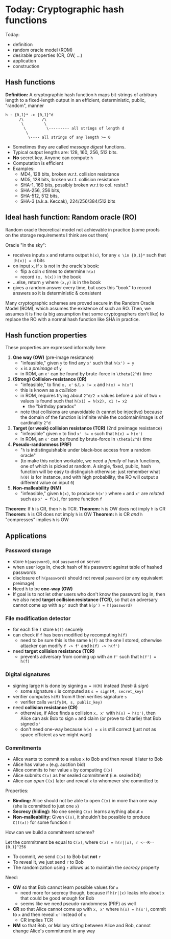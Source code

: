 Today: Cryptographic hash functions
===================================

Today:

 - definition
 - random oracle model (ROM)
 - desirable properties (CR, OW, ...)
 - application
 - construction

Hash functions
--------------

**Definition:** A cryptographic hash function `h` maps bit-strings of arbitrary
length to a fixed-length output in an efficient, deterministic, public,
"random", manner

    h : {0,1}* -> {0,1}^d
          /\        /\
           \         \
            \         \--------- all strings of length d
             \
              \---- all strings of any length >= 0

 - Sometimes they are called _message digest_ functions.
 - Typical output lengths are: 128, 160, 256, 512 bits.
 - **No** secret key. Anyone can compute `h`
 - Computation is efficient
 - Examples: 
   + MD4, 128 bits, broken w.r.t. collision resistance
   + MD5, 128 bits, broken w.r.t. collision resistance
   + SHA-1, 160 bits, possibly broken w.r.t to col. resist.?
   + SHA-256, 256 bits,
   + SHA-512, 512 bits,
   + SHA-3 (a.k.a. Keccak), 224/256/384/512 bits

Ideal hash function: Random oracle (RO)
---------------------------------------

Random oracle theoretical model not achievable in practice (some proofs on the
storage requirements I think are out there)

Oracle "in the sky":

 - receives inputs `x` and returns output `h(x)`, for any `x \in {0,1}*` such
   that `|h(x)| = d` bits
 - on input `x`, if `x` is not in the oracle's book:
   + flip a coin `d` times to determine `h(x)`
   + record `(x, h(x))` in the book
 - ...else, return `y` where `(x,y)` is in the book
 - gives a random answer every time, but uses this "book" to record answers so
   it is deterministic & consistent

Many cryptographic schemes are proved secure in the Random Oracle Model (ROM),
which assumes the existence of such an RO. Then, we assumes it is fine (a big
assumption that some cryptographers don't like) to replace the RO with a normal
hash function like SHA in practice.

Hash function properties
------------------------

These properties are expressed informally here:

1. **One way (OW)** (pre-image resistance)
   + "infeasible," given `y` to find any `x'` such that `h(x') = y`
   + `x` is a _preimage_ of `y`
   + in ROM, an `x'` can be found by brute-force in `\theta(2^d)` time
2. **(Strong) Collision-resistance (CR)**
   + "infeasible," to find `x, x'` s.t. `x != x` and `h(x) = h(x')`
   + this is known as a _collision_
   + in ROM, requires trying about `2^d/2 x` values before a pair of two `x` 
     values is found such that `h(x1) = h(x2), x1 != x2`
     - the "birthday paradox"
   + note that collisions are unavoidable (`h` cannot be injective) because
     the domain of the function is infinite while the codomain/image is of
     cardinality `2^d`
3. **Target (or weak) collision resistance (TCR)** (2nd preimage resistance)
   + "infeasible" given `x` to find `x' != x` such that `h(x) = h(x')`
   + in ROM, an `x'` can be found by brute-force in `\theta(2^d)` time
4. **Pseudo-randomness (PRF)**
   + "`h` is indistinguishable under black-box access from a random oracle"
   + (to make this notion workable, we need a _family_ of hash functions, one
      of which is picked at random. A single, fixed, public, hash function will
      be easy to distinguish otherwise: just remember what `h(0)` is for
      instance, and with high probability, the RO will output a different value
      on input `0`)
5. **Non-malleability (NM)**
   + "infeasible," given `h(x)`, to produce `h(x')` where `x` and `x'` are _related_
     such as `x' = f(x)`, for some function `f`

**Theorem:** If `h` is CR, then `h` is TCR.
**Theorem:** `h` is OW does not imply `h` is CR
**Theorem:** `h` is CR does not imply `h` is OW
**Theorem:** `h` is CR _and_ `h` "compresses" implies `h` is OW

Applications
------------

### Password storage

 - store `h(password)`, not `password` on server
 - when user logs in, check hash of his password against table of hashed passwords
 - disclosure of `h(password)` should not reveal `password` (or any equivalent
   preimage)
 - Need `h` to be **one-way (OW)**
 - If goal is to not let other users who don't know the password log in, then
   we also need **target collision resistance (TCR)**, so that an adversary
   cannot come up with a `p'` such that `h(p') = h(password)`

### File modification detector

 - for each file `f` store `h(f)` securely
 - can check if `f` has been modified by recomputing `h(f)`
   + need to be sure this is the same `h(f)` as the one I stored, otherwise
     attacker can modify `f -> f'` and `h(f) -> h(f')`
 - need **target collision resistance (TCR)**
   + prevents adversary from coming up with an `f'` such that `h(f') = h(f)`

### Digital signatures

 - signing large `M` is done by signing `m = H(M)` instead (_hash & sign_)
   + some signature `s` is computed as `s = sign(M, secret_key)`
 - verifier computes `h(M)` from  `M` then verifies signature `s`
   + verifier calls `verify(M, s, public_key)`
 - need **collision resistance (CR)**
   + otherwise, if Alice finds a collision `x, x'` with `h(x) = h(x')`, then
     Alice can ask Bob to sign `x` and claim (or prove to Charlie) that Bob
     signed `x'`
   + don't need one-way because `h(x) = x` is still correct (just not as 
     space efficient as we might want)

### Commitments

 - Alice wants to commit to a value `x` to Bob and then reveal it later to Bob
 - Alice has value `x` (e.g. auction bid)
 - Alice commits to her value `x` by computing `C(x)`
 - Alice submits `C(x)` as her sealed commitment (i.e. sealed bit)
 - Alice can _open_ `C(x)` later and reveal `x` to whomever she committed to

Properties:

 - **Binding:** Alice should not be able to open `C(x)` in more than one way (she
   is committed to just one `x`)
 - **Secrecy (hiding):** No one seeing `C(x)` learns anything about `x`
 - **Non-malleability:** Given `C(x)`, it shouldn't be possible to produce 
   `C(f(x))` for some function `f`
 
How can we build a commitment scheme?

Let the commitment be equal to `C(x)`, where `C(x) = h(r||x), r <--R-- {0,1}^256`

 - To commit, we send `C(x)` to Bob but **not** `r`
 - To reveal it, we just send `r` to Bob
 - The randomization using `r` allows us to maintain the _secrecy_ property

Need: 

 - **OW** so that Bob cannot learn possible values for `x` 
   + need more for secrecy though, because if `h(r||x)` leaks info about `x`
     that could be good enough for Bob
   + seems like we need pseudo-randomness (PRF) as well
 - **CR** so that Alice cannot come up with `x, x'` where `h(x) = h(x')`, commit
   to `x` and then reveal `x'` instead of `x`
   + CR implies TCR
 - **NM** so that Bob, or Mallory sitting between Alice and Bob, cannot change
   Alice's commitment in any way

